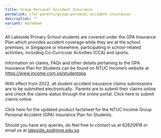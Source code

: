 ```yaml
---
title: Group Personal Accident Insurance
permalink: /for-parents/group-personal-accident-insurance/
description: ""
variant: markdown
---
```

All Lakeside Primary School students are covered under the GPA Insurance Plan which provides accident coverage while they are at the school premises, in Singapore or elsewhere, participating in school-related activities, including Co-Curricular Activities (CCA) and sports.
<br><br>
Information on claims, FAQs and other details pertaining to the GPA Insurance Plan for Students can be found on NTUC Income’s website at&nbsp;<a style="text-decoration: none" href="https://www.income.com.sg/studentgpa" target="_blank"> https://www.income.com.sg/studentgpa</a>&nbsp;
<br><br>
With effect from 2022, all student accident insurance claims submissions are to be submitted electronically.&nbsp; Parents are to submit their claims online and check the claims status through the online portal. Click&nbsp;<a style="text-decoration: none" href="https://studentgpa.incomegroupins.com.sg/#/" target="_blank">here</a>&nbsp;to submit claims online.&nbsp;
<br><br>
Click&nbsp;<a style="text-decoration: none" href="/files/Admin%20Forms/GPA_Insurance_2024.pdf" target="_blank">here</a> for the updated product factsheet for the NTUC Income Group Personal Accident (GPA) Insurance Plan for Students.&nbsp;
<br><br>
Should you have any queries, do feel free to contact us at 62620918 or email us at lakeside_ps@moe.edu.sg
